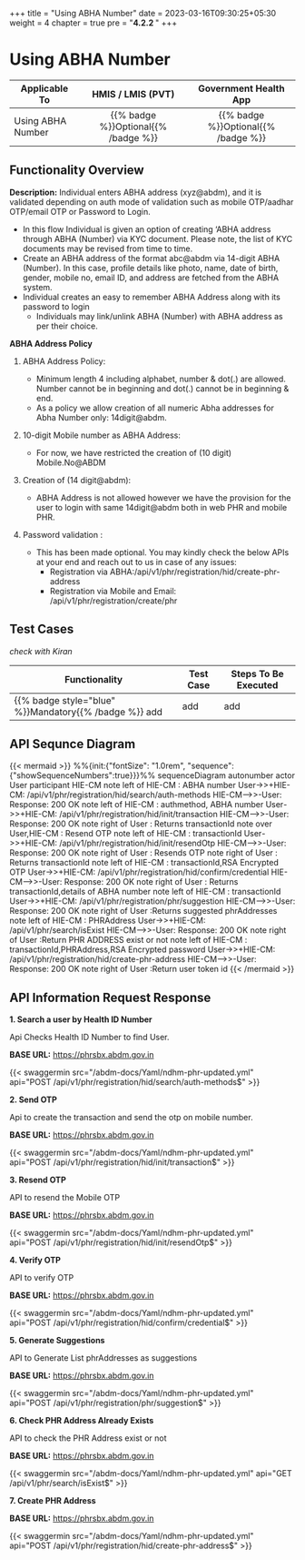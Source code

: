 +++
title = "Using ABHA Number"
date = 2023-03-16T09:30:25+05:30
weight = 4
chapter = true
pre = "<b>4.2.2 </b>"
+++

# Using ABHA Number
|  Applicable To                             |   HMIS / LMIS (PVT)  |   Government Health App  |  
|-------------------------------|:----------------------:|:--------------------:|
|   Using ABHA Number                     |  {{% badge %}}Optional{{% /badge %}}       |  {{% badge %}}Optional{{% /badge %}}         |  

## Functionality Overview

**Description:** Individual enters ABHA address (xyz@abdm), and it is validated depending on auth mode of validation such as mobile OTP/aadhar OTP/email OTP or Password to Login.

 - In this flow Individual is given an option of creating ‘ABHA address through ABHA (Number) via KYC document. Please note, the list of KYC documents may be revised from time to time.
 - Create an ABHA address of the format abc@abdm via 14-digit ABHA (Number). In this case, profile details like photo, name, date of birth, gender, mobile no, email ID, and address are fetched from the ABHA system.
 - Individual creates an easy to remember ABHA Address along with its password to login
   - Individuals may link/unlink ABHA (Number) with ABHA address as per their choice.


**ABHA Address Policy**

1. ABHA Address Policy:
	- Minimum length 4 including alphabet, number & dot(.) are allowed. Number cannot be in beginning and dot(.) cannot be in beginning & end.
	- As a policy we allow creation of all numeric Abha addresses for Abha Number only: 14digit@abdm.

2. 10-digit Mobile number as ABHA Address:
	- For now, we have restricted the creation of (10 digit) Mobile.No@ABDM

3. Creation of (14 digit@abdm):
	- ABHA Address is not allowed however we have the provision for the user to login with same 14digit@abdm both in web PHR and mobile PHR.

4. Password validation :
	- This has been made optional. You may kindly check the below APIs at your end and reach out to us in case of any issues:
		- Registration via ABHA:/api/v1/phr/registration/hid/create-phr-address
		- Registration via Mobile and Email: /api/v1/phr/registration/create/phr

## Test Cases

*check with Kiran*

Functionality|Test Case|Steps To Be Executed|
| ----- | ----- | ----- |
{{% badge style="blue" %}}Mandatory{{% /badge %}} add |add |add


## API Sequnce Diagram

{{< mermaid >}}
%%{init:{"fontSize": "1.0rem", "sequence":{"showSequenceNumbers":true}}}%%
sequenceDiagram
autonumber
actor User
participant HIE-CM
note left of HIE-CM : ABHA number
User->>+HIE-CM: /api/v1/phr/registration/hid/search/auth-methods
HIE-CM-->>-User: Response: 200 OK 
note left of HIE-CM : authmethod, ABHA number
User->>+HIE-CM: /api/v1/phr/registration/hid/init/transaction
HIE-CM-->>-User: Response: 200 OK 
note right of User : Returns transactionId
note over User,HIE-CM : Resend OTP
note left of HIE-CM : transactionId
User->>+HIE-CM: /api/v1/phr/registration/hid/init/resendOtp
HIE-CM-->>-User: Response: 200 OK 
note right of User : Resends OTP
note right of User : Returns transactionId
note left of HIE-CM : transactionId,RSA Encrypted OTP
User->>+HIE-CM: /api/v1/phr/registration/hid/confirm/credential
HIE-CM-->>-User: Response: 200 OK 
note right of User : Returns transactionId,details of ABHA number
note left of HIE-CM : transactionId
User->>+HIE-CM: /api/v1/phr/registration/phr/suggestion
HIE-CM-->>-User: Response: 200 OK 
note right of User :Returns suggested phrAddresses 
note left of HIE-CM : PHRAddress
User->>+HIE-CM: /api/v1/phr/search/isExist
HIE-CM-->>-User: Response: 200 OK 
note right of User :Return PHR ADDRESS exist or not
note left of HIE-CM : transactionId,PHRAddress,RSA Encrypted password
User->>+HIE-CM: /api/v1/phr/registration/hid/create-phr-address
HIE-CM-->>-User: Response: 200 OK 
note right of User :Return user token id 
{{< /mermaid >}}

## API Information Request Response 

**1. Search a user by Health ID Number**

Api Checks Health ID Number to find User.

**BASE URL:** https://phrsbx.abdm.gov.in

{{< swaggermin src="/abdm-docs/Yaml/ndhm-phr-updated.yml" api="POST /api/v1/phr/registration/hid/search/auth-methods$" >}}


**2. Send OTP**

Api to create the transaction and send the otp on mobile number.

**BASE URL:** https://phrsbx.abdm.gov.in

{{< swaggermin src="/abdm-docs/Yaml/ndhm-phr-updated.yml" api="POST /api/v1/phr/registration/hid/init/transaction$" >}}

**3. Resend OTP**

API to resend the Mobile OTP

**BASE URL:** https://phrsbx.abdm.gov.in

{{< swaggermin src="/abdm-docs/Yaml/ndhm-phr-updated.yml" api="POST /api/v1/phr/registration/hid/init/resendOtp$" >}}

**4. Verify OTP**

API to verify OTP

**BASE URL:** https://phrsbx.abdm.gov.in

{{< swaggermin src="/abdm-docs/Yaml/ndhm-phr-updated.yml" api="POST /api/v1/phr/registration/hid/confirm/credential$" >}}

**5. Generate Suggestions**

API to Generate List phrAddresses as suggestions

**BASE URL:** https://phrsbx.abdm.gov.in

{{< swaggermin src="/abdm-docs/Yaml/ndhm-phr-updated.yml" api="POST /api/v1/phr/registration/phr/suggestion$" >}}

**6. Check PHR Address Already Exists**

API to check the PHR Address exist or not

**BASE URL:** https://phrsbx.abdm.gov.in

{{< swaggermin src="/abdm-docs/Yaml/ndhm-phr-updated.yml" api="GET /api/v1/phr/search/isExist$" >}}

**7. Create PHR Address**

**BASE URL:** https://phrsbx.abdm.gov.in

{{< swaggermin src="/abdm-docs/Yaml/ndhm-phr-updated.yml" api="POST /api/v1/phr/registration/hid/create-phr-address$" >}}

